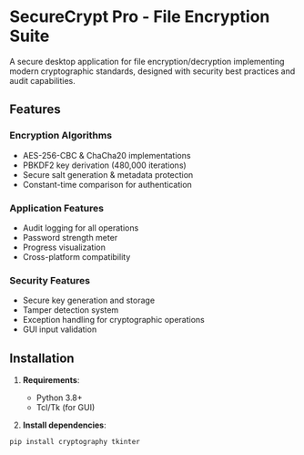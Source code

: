 # SecureCrypt Pro - File Encryption Suite


A secure desktop application for file encryption/decryption implementing modern cryptographic standards, designed with security best practices and audit capabilities.


## Features

### Encryption Algorithms
- AES-256-CBC & ChaCha20 implementations
- PBKDF2 key derivation (480,000 iterations)
- Secure salt generation & metadata protection
- Constant-time comparison for authentication

### Application Features
- Audit logging for all operations
- Password strength meter
- Progress visualization
- Cross-platform compatibility

### Security Features
- Secure key generation and storage
- Tamper detection system
- Exception handling for cryptographic operations
- GUI input validation

## Installation

1. **Requirements**:
   - Python 3.8+
   - Tcl/Tk (for GUI)

2. **Install dependencies**:
```bash
pip install cryptography tkinter
